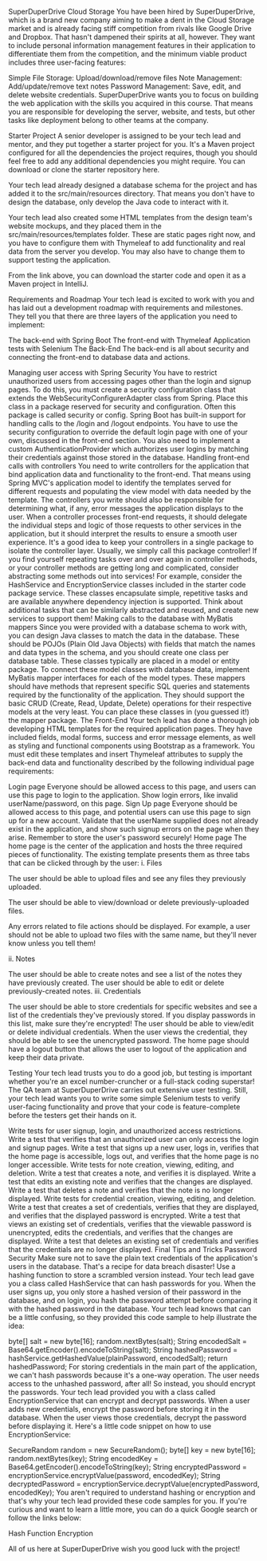 SuperDuperDrive Cloud Storage
You have been hired by SuperDuperDrive, which is a brand new company aiming to make a dent in the Cloud Storage market and is already facing stiff competition from rivals like Google Drive and Dropbox. That hasn't dampened their spirits at all, however. They want to include personal information management features in their application to differentiate them from the competition, and the minimum viable product includes three user-facing features:

Simple File Storage: Upload/download/remove files
Note Management: Add/update/remove text notes
Password Management: Save, edit, and delete website credentials.
SuperDuperDrive wants you to focus on building the web application with the skills you acquired in this course. That means you are responsible for developing the server, website, and tests, but other tasks like deployment belong to other teams at the company.

Starter Project
A senior developer is assigned to be your tech lead and mentor, and they put together a starter project for you. It's a Maven project configured for all the dependencies the project requires, though you should feel free to add any additional dependencies you might require. You can download or clone the starter repository here.

Your tech lead already designed a database schema for the project and has added it to the src/main/resources directory. That means you don't have to design the database, only develop the Java code to interact with it.

Your tech lead also created some HTML templates from the design team's website mockups, and they placed them in the src/main/resources/templates folder. These are static pages right now, and you have to configure them with Thymeleaf to add functionality and real data from the server you develop. You may also have to change them to support testing the application.

From the link above, you can download the starter code and open it as a Maven project in IntelliJ.

Requirements and Roadmap
Your tech lead is excited to work with you and has laid out a development roadmap with requirements and milestones. They tell you that there are three layers of the application you need to implement:

The back-end with Spring Boot
The front-end with Thymeleaf
Application tests with Selenium
The Back-End
The back-end is all about security and connecting the front-end to database data and actions.

Managing user access with Spring Security
You have to restrict unauthorized users from accessing pages other than the login and signup pages. To do this, you must create a security configuration class that extends the WebSecurityConfigurerAdapter class from Spring. Place this class in a package reserved for security and configuration. Often this package is called security or config.
Spring Boot has built-in support for handling calls to the /login and /logout endpoints. You have to use the security configuration to override the default login page with one of your own, discussed in the front-end section.
You also need to implement a custom AuthenticationProvider which authorizes user logins by matching their credentials against those stored in the database.
Handling front-end calls with controllers
You need to write controllers for the application that bind application data and functionality to the front-end. That means using Spring MVC's application model to identify the templates served for different requests and populating the view model with data needed by the template.
The controllers you write should also be responsible for determining what, if any, error messages the application displays to the user. When a controller processes front-end requests, it should delegate the individual steps and logic of those requests to other services in the application, but it should interpret the results to ensure a smooth user experience.
It's a good idea to keep your controllers in a single package to isolate the controller layer. Usually, we simply call this package controller!
If you find yourself repeating tasks over and over again in controller methods, or your controller methods are getting long and complicated, consider abstracting some methods out into services! For example, consider the HashService and EncryptionService classes included in the starter code package service. These classes encapsulate simple, repetitive tasks and are available anywhere dependency injection is supported. Think about additional tasks that can be similarly abstracted and reused, and create new services to support them!
Making calls to the database with MyBatis mappers
Since you were provided with a database schema to work with, you can design Java classes to match the data in the database. These should be POJOs (Plain Old Java Objects) with fields that match the names and data types in the schema, and you should create one class per database table. These classes typically are placed in a model or entity package.
To connect these model classes with database data, implement MyBatis mapper interfaces for each of the model types. These mappers should have methods that represent specific SQL queries and statements required by the functionality of the application. They should support the basic CRUD (Create, Read, Update, Delete) operations for their respective models at the very least. You can place these classes in (you guessed it!) the mapper package.
The Front-End
Your tech lead has done a thorough job developing HTML templates for the required application pages. They have included fields, modal forms, success and error message elements, as well as styling and functional components using Bootstrap as a framework. You must edit these templates and insert Thymeleaf attributes to supply the back-end data and functionality described by the following individual page requirements:

Login page
Everyone should be allowed access to this page, and users can use this page to login to the application.
Show login errors, like invalid userName/password, on this page.
Sign Up page
Everyone should be allowed access to this page, and potential users can use this page to sign up for a new account.
Validate that the userName supplied does not already exist in the application, and show such signup errors on the page when they arise.
Remember to store the user's password securely!
Home page The home page is the center of the application and hosts the three required pieces of functionality. The existing template presents them as three tabs that can be clicked through by the user:
i. Files

The user should be able to upload files and see any files they previously uploaded.

The user should be able to view/download or delete previously-uploaded files.

Any errors related to file actions should be displayed. For example, a user should not be able to upload two files with the same name, but they'll never know unless you tell them!

ii. Notes

The user should be able to create notes and see a list of the notes they have previously created.
The user should be able to edit or delete previously-created notes.
iii. Credentials

The user should be able to store credentials for specific websites and see a list of the credentials they've previously stored. If you display passwords in this list, make sure they're encrypted!
The user should be able to view/edit or delete individual credentials. When the user views the credential, they should be able to see the unencrypted password.
The home page should have a logout button that allows the user to logout of the application and keep their data private.

Testing
Your tech lead trusts you to do a good job, but testing is important whether you're an excel number-cruncher or a full-stack coding superstar! The QA team at SuperDuperDrive carries out extensive user testing. Still, your tech lead wants you to write some simple Selenium tests to verify user-facing functionality and prove that your code is feature-complete before the testers get their hands on it.

Write tests for user signup, login, and unauthorized access restrictions.
Write a test that verifies that an unauthorized user can only access the login and signup pages.
Write a test that signs up a new user, logs in, verifies that the home page is accessible, logs out, and verifies that the home page is no longer accessible.
Write tests for note creation, viewing, editing, and deletion.
Write a test that creates a note, and verifies it is displayed.
Write a test that edits an existing note and verifies that the changes are displayed.
Write a test that deletes a note and verifies that the note is no longer displayed.
Write tests for credential creation, viewing, editing, and deletion.
Write a test that creates a set of credentials, verifies that they are displayed, and verifies that the displayed password is encrypted.
Write a test that views an existing set of credentials, verifies that the viewable password is unencrypted, edits the credentials, and verifies that the changes are displayed.
Write a test that deletes an existing set of credentials and verifies that the credentials are no longer displayed.
Final Tips and Tricks
Password Security
Make sure not to save the plain text credentials of the application's users in the database. That's a recipe for data breach disaster! Use a hashing function to store a scrambled version instead. Your tech lead gave you a class called HashService that can hash passwords for you. When the user signs up, you only store a hashed version of their password in the database, and on login, you hash the password attempt before comparing it with the hashed password in the database. Your tech lead knows that can be a little confusing, so they provided this code sample to help illustrate the idea:

byte[] salt = new byte[16];
random.nextBytes(salt);
String encodedSalt = Base64.getEncoder().encodeToString(salt);
String hashedPassword = hashService.getHashedValue(plainPassword, encodedSalt);
return hashedPassword;
For storing credentials in the main part of the application, we can't hash passwords because it's a one-way operation. The user needs access to the unhashed password, after all! So instead, you should encrypt the passwords. Your tech lead provided you with a class called EncryptionService that can encrypt and decrypt passwords. When a user adds new credentials, encrypt the password before storing it in the database. When the user views those credentials, decrypt the password before displaying it. Here's a little code snippet on how to use EncryptionService:

SecureRandom random = new SecureRandom();
byte[] key = new byte[16];
random.nextBytes(key);
String encodedKey = Base64.getEncoder().encodeToString(key);
String encryptedPassword = encryptionService.encryptValue(password, encodedKey);
String decryptedPassword = encryptionService.decryptValue(encryptedPassword, encodedKey);
You aren't required to understand hashing or encryption and that's why your tech lead provided these code samples for you. If you're curious and want to learn a little more, you can do a quick Google search or follow the links below:

Hash Function Encryption

All of us here at SuperDuperDrive wish you good luck with the project!